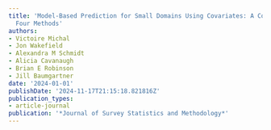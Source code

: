 ```yaml
---
title: 'Model-Based Prediction for Small Domains Using Covariates: A Comparison of
  Four Methods'
authors:
- Victoire Michal
- Jon Wakefield
- Alexandra M Schmidt
- Alicia Cavanaugh
- Brian E Robinson
- Jill Baumgartner
date: '2024-01-01'
publishDate: '2024-11-17T21:15:18.821816Z'
publication_types:
- article-journal
publication: '*Journal of Survey Statistics and Methodology*'
---
```

